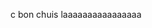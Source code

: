 c bon chuis laaaaaaaaaaaaaaaa





















































































































































































































